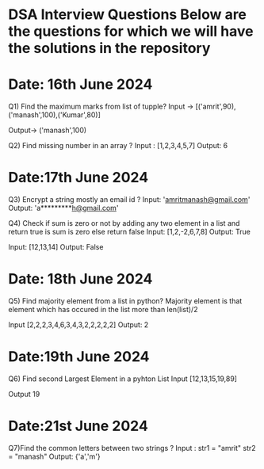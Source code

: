 DSA Interview Questions Below are the questions for which we will have the solutions in the repository
=======================================================================================================
Date: 16th June 2024
======================
Q1) Find the maximum marks from list of tupple?
Input -> [('amrit',90),('manash',100),('Kumar',80)]

Output-> ('manash',100)

Q2) Find missing number in an array ?
Input : [1,2,3,4,5,7]
Output: 6

Date:17th June 2024
====================
Q3) Encrypt a string mostly an email id ?
Input: 'amritmanash@gmail.com'
Output: 'a*********h@gmail.com'


Q4) Check if sum is zero or not by adding any two element in a list and return true is sum is zero else return false
Input: [1,2,-2,6,7,8]
Output: True

Input: [12,13,14]
Output: False


Date: 18th June 2024
======================
Q5) Find majority element from a list in python?
Majority element is that element which has occured in the list more than len(list)/2 

Input [2,2,2,3,4,6,3,4,3,2,2,2,2,2]
Output: 2


Date:19th June 2024
====================
Q6) Find second Largest Element in a pyhton List 
Input [12,13,15,19,89]

Output 19

Date:21st June 2024
====================
Q7)Find the common letters between two strings ?
Input : str1 = "amrit"
        str2 = "manash"
Output: {'a','m'}






